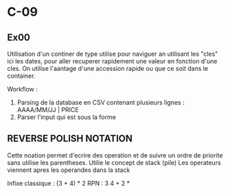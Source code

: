 # C-09

## Ex00

Utilisation d'un continer de type <MAP> utilise pour naviguer an utilisant les "cles" ici les dates, pour aller recuperer rapidement une valeur en fonction d'une cles. 
On utilise l'aantage d'une accession rapide ou que ce soit dans le container. 

Workflow :

1) Parsing de la database en CSV contenant plusieurs lignes : AAAA/MM/JJ | PRICE
2) Parser l'input qui est sous la forme 

## REVERSE POLISH NOTATION

Cette noation permet d'ecrire des operation et de suivre un ordre de priorite sans utilise les parentheses. 
Utilie le concept de stack (pile)
Les operateurs viennent apres les operandes dans la stack

Infixe classique :       (3 + 4) * 2
RPN :                    3 4 + 2 *

